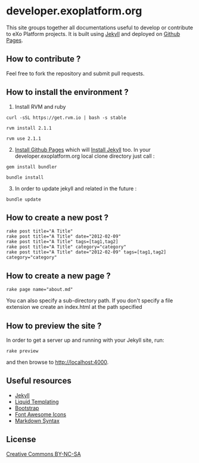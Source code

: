 # developer.exoplatform.org

This site groups together all documentations useful to develop or contribute to eXo Platform projects.
It is built using [Jekyll](https://github.com/mojombo/jekyll) and deployed on [Github Pages](https://pages.github.com).

## How to contribute ?

Feel free to fork the repository and submit pull requests.

## How to install the environment ?

1.    Install RVM and ruby

    curl -sSL https://get.rvm.io | bash -s stable

    rvm install 2.1.1

    rvm use 2.1.1

2.   [Install Github Pages](https://help.github.com/articles/using-jekyll-with-pages) which will [Install Jekyll](https://github.com/mojombo/jekyll/wiki/install) too. In your developer.exoplatform.org local clone directory just call :

    gem install bundler

    bundle install 

3.   In order to update jekyll and related in the future :

    bundle update

## How to create a new post ?

    rake post title="A Title"
    rake post title="A Title" date="2012-02-09"
    rake post title="A Title" tags=[tag1,tag2]
    rake post title="A Title" category="category"
    rake post title="A Title" date="2012-02-09" tags=[tag1,tag2] category="category"

## How to create a new page ?

    rake page name="about.md"

You can also specify a sub-directory path.
If you don't specify a file extension we create an index.html at the path specified

## How to preview the site ?

In order to get a server up and running with your Jekyll site, run:

    rake preview

and then browse to <http://localhost:4000>.

## Useful resources

   * [Jekyll](http://jekyllrb.com/docs/home/)
   * [Liquid Templating](http://docs.shopify.com/themes/liquid-documentation/basics)
   * [Bootstrap](http://getbootstrap.com)
   * [Font Awesome Icons](http://fontawesome.io)
   * [Markdown Syntax](http://daringfireball.net/projects/markdown/syntax)

## License

[Creative Commons BY-NC-SA](http://creativecommons.org/licenses/by-nc-sa/3.0/)

